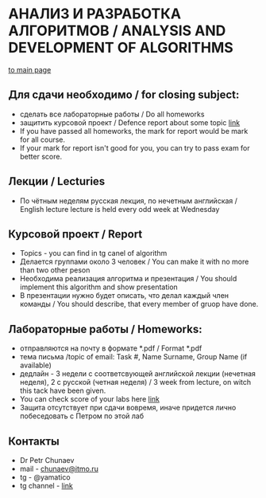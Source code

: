
# АНАЛИЗ И РАЗРАБОТКА АЛГОРИТМОВ / ANALYSIS AND DEVELOPMENT OF ALGORITHMS

[to main page](../README.md)

## Для сдачи необходимо / for closing subject:

- сделать все лабораторные работы / Do all homeworks
- защитить курсовой проект / Defence report about some topic [link](https://docs.google.com/spreadsheets/d/1VvmTeqemeSaY75ituJyupckbuOsQZUMiTX8zj3fwcZk/edit?usp=sharing)
- If you have passed all homeworks, the mark for report would be mark for all course.
- If your mark for report isn't good for you, you can try to pass exam for better score.

## Лекции / Lecturies

- По чётным неделям русская лекция, по нечетным английская / English lecture lecture is held every odd week at Wednesday 

## Курсовой проект / Report

- Topics - you can find in tg canel of algorithm  
- Делается группами около 3 человек / You can make it with no more than two other peson
- Необходима реализация алгоритма и презентация / You should implement this algorithm and show presentation
- В презентации нужно будет описать, что делал каждый член команды / You should describe, that every member of gruop have done.

## Лабораторные работы / Homeworks:

- отправляются на почту в формате *.pdf / Format *.pdf
- тема письма /topic of email: Task #, Name Surname, Group Name (if available)
- дедлайн - 3 недели с соответсвующей английской лекции (нечетная неделя), 2 с русской (четная неделя) 
  / 3 week from lecture, on witch this tack have been given.
- You can check score of your labs here [link](https://docs.google.com/spreadsheets/d/1x0eEyPaLDPTBkr-eRLoMtSKQ-CByfv5iKOiGPviBQgo/edit?usp=sharing)
- Защита отсутствует при сдачи вовремя, иначе придется лично побеседовать с Петром по этой лаб

## Контакты
- Dr Petr Chunaev
- mail - chunaev@itmo.ru
- tg - @yamatico
- tg channel - [link](https://t.me/joinchat/AAAAAFkAsNgh3sFBfzeubQ)






